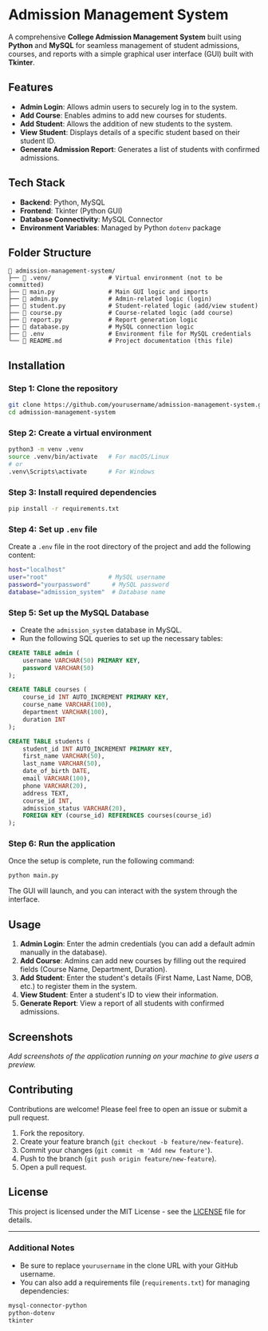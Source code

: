 # Admission Management System

A comprehensive **College Admission Management System** built using **Python** and **MySQL** for seamless management of student admissions, courses, and reports with a simple graphical user interface (GUI) built with **Tkinter**.

## Features

- **Admin Login**: Allows admin users to securely log in to the system.
- **Add Course**: Enables admins to add new courses for students.
- **Add Student**: Allows the addition of new students to the system.
- **View Student**: Displays details of a specific student based on their student ID.
- **Generate Admission Report**: Generates a list of students with confirmed admissions.

## Tech Stack

- **Backend**: Python, MySQL
- **Frontend**: Tkinter (Python GUI)
- **Database Connectivity**: MySQL Connector
- **Environment Variables**: Managed by Python `dotenv` package

## Folder Structure

```plaintext
📂 admission-management-system/
├── 📂 .venv/                # Virtual environment (not to be committed)
├── 📄 main.py               # Main GUI logic and imports
├── 📄 admin.py              # Admin-related logic (login)
├── 📄 student.py            # Student-related logic (add/view student)
├── 📄 course.py             # Course-related logic (add course)
├── 📄 report.py             # Report generation logic
├── 📄 database.py           # MySQL connection logic
├── 📄 .env                  # Environment file for MySQL credentials
└── 📄 README.md             # Project documentation (this file)
```

## Installation

### Step 1: Clone the repository
```bash
git clone https://github.com/yourusername/admission-management-system.git
cd admission-management-system
```

### Step 2: Create a virtual environment
```bash
python3 -m venv .venv
source .venv/bin/activate   # For macOS/Linux
# or
.venv\Scripts\activate      # For Windows
```

### Step 3: Install required dependencies
```bash
pip install -r requirements.txt
```

### Step 4: Set up `.env` file
Create a `.env` file in the root directory of the project and add the following content:

```bash
host="localhost"
user="root"                 # MySQL username
password="yourpassword"      # MySQL password
database="admission_system"  # Database name
```

### Step 5: Set up the MySQL Database
- Create the `admission_system` database in MySQL.
- Run the following SQL queries to set up the necessary tables:

```sql
CREATE TABLE admin (
    username VARCHAR(50) PRIMARY KEY,
    password VARCHAR(50)
);

CREATE TABLE courses (
    course_id INT AUTO_INCREMENT PRIMARY KEY,
    course_name VARCHAR(100),
    department VARCHAR(100),
    duration INT
);

CREATE TABLE students (
    student_id INT AUTO_INCREMENT PRIMARY KEY,
    first_name VARCHAR(50),
    last_name VARCHAR(50),
    date_of_birth DATE,
    email VARCHAR(100),
    phone VARCHAR(20),
    address TEXT,
    course_id INT,
    admission_status VARCHAR(20),
    FOREIGN KEY (course_id) REFERENCES courses(course_id)
);
```

### Step 6: Run the application
Once the setup is complete, run the following command:

```bash
python main.py
```

The GUI will launch, and you can interact with the system through the interface.

## Usage

1. **Admin Login**: Enter the admin credentials (you can add a default admin manually in the database).
2. **Add Course**: Admins can add new courses by filling out the required fields (Course Name, Department, Duration).
3. **Add Student**: Enter the student's details (First Name, Last Name, DOB, etc.) to register them in the system.
4. **View Student**: Enter a student's ID to view their information.
5. **Generate Report**: View a report of all students with confirmed admissions.

## Screenshots

_Add screenshots of the application running on your machine to give users a preview._

## Contributing

Contributions are welcome! Please feel free to open an issue or submit a pull request.

1. Fork the repository.
2. Create your feature branch (`git checkout -b feature/new-feature`).
3. Commit your changes (`git commit -m 'Add new feature'`).
4. Push to the branch (`git push origin feature/new-feature`).
5. Open a pull request.

## License

This project is licensed under the MIT License - see the [LICENSE](LICENSE) file for details.

---

### Additional Notes

- Be sure to replace `yourusername` in the clone URL with your GitHub username.
- You can also add a requirements file (`requirements.txt`) for managing dependencies:
  
```bash
mysql-connector-python
python-dotenv
tkinter
```
